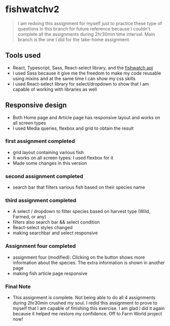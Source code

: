 # fishwatchv2

> I am redoing this assignment for myself just to practice these type of questions in this branch for future reference because I couldn't complete all the assignments during 2hr30min time interval. Main branch is the one I did for the take-home assignment.

## Tools used

- React, Typescript, Sass, React-select library, and the [fishwatch api](https://www.fishwatch.gov/developers)
- I used Sass because it give me the freedom to make my code reusable using mixins and at the same time I can show my css skills 
- I used React-select library for select/dropdown to show that I am capable of working  with libraries as well

## Responsive design
- Both Home page and Article page has responsive layout and works on all screen types
- I used Media queries, flexbox and grid to obtain the result

### first assignment completed

- grid layout containing various fish
- It works on all screen types: I used flexbox for it
- Made some changes in this version

### second assignment completed

- search bar that filters various fish based on their species name

### third assignment completed

- A select / dropdown to filter species based on harvest type (Wild, Farmed, or any)
- filters also search bar && select condition
- React-select styles changed
- making searchbar and select responsive

### Assignment four completed

- assignment four (modified): Clicking on the button shows more information about the species. The extra information is shown in another page
- making fish article page responsive

### Final Note
- This assignment is complete. Not being able to do all 4 assignments during 2hr30min crushed my soul. I redid this assignment to prove to myself that I am capable of finishing this exercise. I am glad I did it again because it helped me restore my confidence. Off to Farm World project now!




